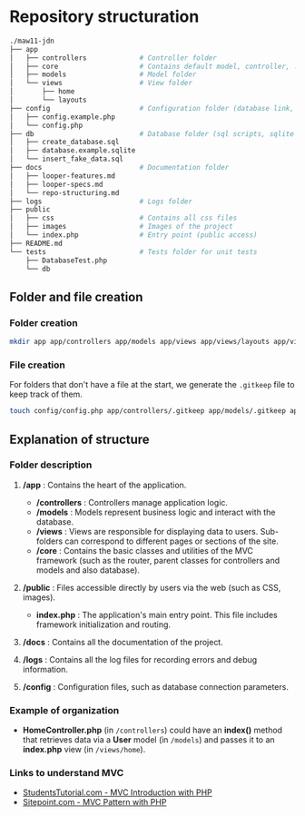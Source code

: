 # Repository structuration

```bash
./maw11-jdn
├── app
│   ├── controllers             # Controller folder
│   ├── core                    # Contains default model, controller, ...
│   ├── models                  # Model folder
│   └── views                   # View folder
│       ├── home
│       └── layouts
├── config                      # Configuration folder (database link, ...)
│   ├── config.example.php
│   └── config.php
├── db                          # Database folder (sql scripts, sqlite file)
│   ├── create_database.sql
│   ├── database.example.sqlite
│   └── insert_fake_data.sql
├── docs                        # Documentation folder
│   ├── looper-features.md
│   ├── looper-specs.md
│   └── repo-structuring.md
├── logs                        # Logs folder
├── public
│   ├── css                     # Contains all css files
│   ├── images                  # Images of the project
│   └── index.php               # Entry point (public access)
├── README.md
└── tests                       # Tests folder for unit tests
    ├── DatabaseTest.php
    └── db
```

## Folder and file creation

### Folder creation

```bash
mkdir app app/controllers app/models app/views app/views/layouts app/views/home app/core public public/css public/images logs docs config
```

### File creation

For folders that don't have a file at the start, we generate the `.gitkeep` file to keep track of them.

```bash
touch config/config.php app/controllers/.gitkeep app/models/.gitkeep app/views/home/.gitkeep app/views/layouts/.gitkeep app/core/Database.php app/core/Router.php app/core/Controller.php app/core/Model.php public/css/style.css public/images/.gitkeep public/index.php logs/.gitkeep
```

## Explanation of structure

### Folder description

1. **/app** : Contains the heart of the application.

    - **/controllers** : Controllers manage application logic.
    - **/models** : Models represent business logic and interact with the database.
    - **/views** : Views are responsible for displaying data to users. Sub-folders can correspond to different pages or sections of the site.
    - **/core** : Contains the basic classes and utilities of the MVC framework (such as the router, parent classes for controllers and models and also database).

2. **/public** : Files accessible directly by users via the web (such as CSS, images).

    - **index.php** : The application's main entry point. This file includes framework initialization and routing.

3. **/docs** : Contains all the documentation of the project.

4. **/logs** : Contains all the log files for recording errors and debug information.

5. **/config** : Configuration files, such as database connection parameters.

### Example of organization

* **HomeController.php** (in `/controllers`) could have an **index()** method that retrieves data via a **User** model (in `/models`) and passes it to an **index.php** view (in `/views/home`).

### Links to understand MVC

* [StudentsTutorial.com - MVC Introduction with PHP](https://www.studentstutorial.com/php/mvc/mvc-structure#)
* [Sitepoint.com - MVC Pattern with PHP](https://www.sitepoint.com/the-mvc-pattern-and-php-1/)
